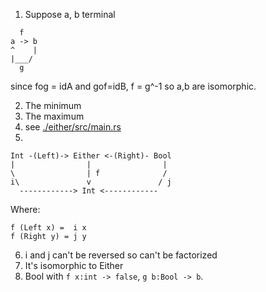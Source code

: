 1. Suppose a, b terminal

```
  f
a -> b
^    |
|___/
  g
```

since fog = idA and gof=idB, f = g^-1 so a,b are isomorphic.

2. The minimum
3. The maximum
4. see [./either/src/main.rs](/either/src/main.rs)
5. 
```
Int -(Left)-> Either <-(Right)- Bool
|                |                |
\                | f              /
i\               v               / j
  ------------> Int <------------
```


Where:
```
f (Left x) =  i x
f (Right y) = j y
```

6. i and j can't be reversed so can't be factorized
7. It's isomorphic to Either
8. Bool with `f x:int -> false`, `g b:Bool -> b`.
